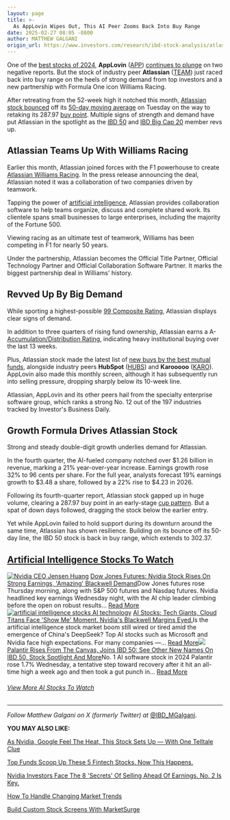 ```yaml
---
layout: page
title: >-
  As AppLovin Wipes Out, This AI Peer Zooms Back Into Buy Range
date: 2025-02-27 08:05 -0800
author: MATTHEW GALGANI
origin_url: https://www.investors.com/research/ibd-stock-analysis/atlassian-team-stock-applovin/
---
```





One of the [best stocks of 2024](https://www.investors.com/research/best-stocks-2024-palantir-applovin-alab-cava/), **AppLovin** ([APP](https://research.investors.com/quote.aspx?symbol=APP)) [continues to plunge](https://www.investors.com/news/technology/applovin-stock-plunges-short-seller-reports/) on two negative reports. But the stock of industry peer **Atlassian** ([TEAM](https://research.investors.com/quote.aspx?symbol=TEAM)) just raced back into buy range on the heels of strong demand from top investors and a new partnership with Formula One icon Williams Racing.


After retreating from the 52-week high it notched this month, [Atlassian stock bounced](https://research.investors.com/stock-checkup/nasdaq-atlassian-cl-a-team.aspx) off its [50-day moving average](https://www.investors.com/how-to-invest/investors-corner/50-day-moving-average-identifies-buy-sell-signals/) on Tuesday on the way to retaking its 287.97 [buy point](https://www.investors.com/how-to-invest/investors-corner/chart-reading-basics-how-a-buy-point-marks-a-time-of-opportunity/). Multiple signs of strength and demand have put Atlassian in the spotlight as the [IBD 50](https://research.investors.com/stock-lists/ibd-50/) and [IBD Big Cap 20](https://research.investors.com/stock-lists/big-cap-20/) member revs up.




Atlassian Teams Up With Williams Racing
---------------------------------------


Earlier this month, Atlassian joined forces with the F1 powerhouse to create [Atlassian Williams Racing](https://investors.atlassian.com/news/news-details/2025/Williams-and-Atlassian-Announce-Title-Partnership-to-Form-Atlassian-Williams-Racing/default.aspx). In the press release announcing the deal, Atlassian noted it was a collaboration of two companies driven by teamwork.


Tapping the power of [artificial intelligence](https://www.investors.com/news/technology/ai-stocks-artificial-intelligence-trends-and-news/), Atlassian provides collaboration software to help teams organize, discuss and complete shared work. Its clientele spans small businesses to large enterprises, including the majority of the Fortune 500.


Viewing racing as an ultimate test of teamwork, Williams has been competing in F1 for nearly 50 years.


Under the partnership, Atlassian becomes the Official Title Partner, Official Technology Partner and Official Collaboration Software Partner. It marks the biggest partnership deal in Williams' history.


Revved Up By Big Demand
-----------------------


While sporting a highest-possible [99 Composite Rating](https://research.investors.com/stock-checkup/nasdaq-atlassian-cl-a-team.aspx), Atlassian displays clear signs of demand.


In addition to three quarters of rising fund ownership, Atlassian earns a A- [Accumulation/Distribution Rating](https://www.investors.com/how-to-invest/investors-corner/how-to-buy-stocks-accumulation-distribution-rating-shows-professionals-moves/), indicating heavy institutional buying over the last 13 weeks.


Plus, Atlassian stock made the latest list of [new buys by the best mutual funds](https://www.investors.com/etfs-and-funds/mutual-funds/best-mutual-funds-buy-axon-applovin-tesla-meta-google/), alongside industry peers **HubSpot** ([HUBS](https://research.investors.com/quote.aspx?symbol=HUBS)) and **Karooooo** ([KARO](https://research.investors.com/quote.aspx?symbol=KARO)). AppLovin also made this monthly screen, although it has subsequently run into selling pressure, dropping sharply below its 10-week line.


Atlassian, AppLovin and its other peers hail from the specialty enterprise software group, which ranks a strong No. 12 out of the 197 industries tracked by Investor's Business Daily.


Growth Formula Drives Atlassian Stock
-------------------------------------


Strong and steady double-digit growth underlies demand for Atlassian.


In the fourth quarter, the AI-fueled company notched over $1.26 billion in revenue, marking a 21% year-over-year increase. Earnings growth rose 32% to 96 cents per share. For the full year, analysts forecast 19% earnings growth to $3.48 a share, followed by a 22% rise to $4.23 in 2026.


Following its fourth-quarter report, Atlassian stock gapped up in huge volume, clearing a 287.97 buy point in an early-stage [cup pattern](https://www.investors.com/how-to-invest/how-to-read-stock-charts-understanding-technical-analysis/#cupwithhandle). But a spat of down days followed, dragging the stock below the earlier entry.


Yet while AppLovin failed to hold support during its downturn around the same time, Atlassian has shown resilience. Building on its bounce off its 50-day line, the IBD 50 stock is back in buy range, which extends to 302.37.



[Artificial Intelligence Stocks To Watch](https://www.investors.com/tag/artificial-intelligence-ai/)
----------------------------------------------------------------------------------------------------

[![Nvidia CEO Jensen Huang](https://www.investors.com/wp-content/uploads/2024/03/Stock-Nvidia-JensenHuangCEO-04-company-300x169.jpg)](https://www.investors.com/market-trend/stock-market-today/dow-jones-futures-nvidia-stock-earnings-amazing-blackwell-demand-salesforce-snowflake/) [Dow Jones Futures: Nvidia Stock Rises On Strong Earnings, 'Amazing' Blackwell Demand](https://www.investors.com/market-trend/stock-market-today/dow-jones-futures-nvidia-stock-earnings-amazing-blackwell-demand-salesforce-snowflake/)Dow Jones futures rose Thursday morning, along with S&P 500 futures and Nasdaq futures. Nvidia headlined key earnings Wednesday night, with the AI chip leader climbing before the open on robust results... [Read More](https://www.investors.com/market-trend/stock-market-today/dow-jones-futures-nvidia-stock-earnings-amazing-blackwell-demand-salesforce-snowflake/)[![artificial intelligence stocks AI technology](https://www.investors.com/wp-content/uploads/2017/12/Stock-ArtifIntel-01-shutt-300x170.jpg)](https://www.investors.com/news/technology/artificial-intelligence-stocks/) [AI Stocks: Tech Giants, Cloud Titans Face 'Show Me' Moment. Nvidia's Blackwell Margins Eyed.](https://www.investors.com/news/technology/artificial-intelligence-stocks/)Is the artificial intelligence stock market boom still wired or tired amid the emergence of China's DeepSeek? Top AI stocks such as Microsoft and Nvidia face high expectations. For many companies —... [Read More](https://www.investors.com/news/technology/artificial-intelligence-stocks/)[![](https://www.investors.com/wp-content/uploads/2018/03/ibdstocksupdate4-300x169.jpg)](https://www.investors.com/research/palantir-rises-from-the-canvas-joins-ibd-50-see-other-new-names-on-ibd-50-stock-spotlight-and-more/) [Palantir Rises From The Canvas, Joins IBD 50: See Other New Names On IBD 50, Stock Spotlight And More](https://www.investors.com/research/palantir-rises-from-the-canvas-joins-ibd-50-see-other-new-names-on-ibd-50-stock-spotlight-and-more/)No. 1 AI software stock in 2024 Palantir rose 1.7% Wednesday, a tentative step toward recovery after it hit an all-time high a week ago and then took a gut punch in... [Read More](https://www.investors.com/research/palantir-rises-from-the-canvas-joins-ibd-50-see-other-new-names-on-ibd-50-stock-spotlight-and-more/)
###### [View More AI Stocks To Watch](https://www.investors.com/tag/artificial-intelligence-ai/)




---


*Follow Matthew Galgani on X (formerly Twitter) at* [@IBD\_MGalgani](https://twitter.com/ibd_mgalgani).


**YOU MAY ALSO LIKE:**


[As Nvidia, Google Feel The Heat, This Stock Sets Up — With One Telltale Clue](https://www.investors.com/research/breakout-stocks-technical-analysis/tradeweb-stock-nvidia-google-stock/)


[Top Funds Scoop Up These 5 Fintech Stocks. Now This Happens.](https://www.investors.com/research/ibd-stock-analysis/corpay-fintech-stocks-coinbase-fiserv-sezzle-best-mutual-funds/)


[Nvidia Investors Face The 8 'Secrets' Of Selling Ahead Of Earnings. No. 2 Is Key.](https://www.investors.com/how-to-invest/when-to-sell-stocks-nvidia-nvda-stock/)


[How To Handle Changing Market Trends](https://www.investors.com/how-to-invest/how-to-handle-changing-stock-market-trends/)


[Build Custom Stock Screens With MarketSurge](https://marketsurge.investors.com/)





